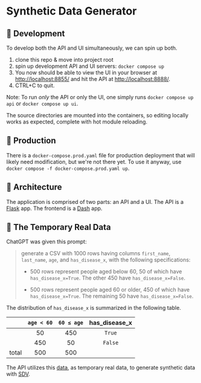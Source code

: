 # Synthetic Data Generator

## 🚧 Development

To develop both the API and UI simultaneously, we can spin up both.

1. clone this repo & move into project root
2. spin up development API and UI servers: `docker compose up`
3. You now should be able to view the UI in your browser at [http://localhost:8855/](http://localhost:8855/) and hit the API at [http://localhost:8888/](http://localhost:8888/).
4. CTRL+C to quit.

Note: To run _only_ the API or only the UI, one simply runs `docker compose up api` or `docker compose up ui`.

The source directories are mounted into the containers,
so editing locally works as expected, complete with hot module reloading.

## 🎁 Production

There is a `docker-compose.prod.yaml` file for production deployment that will likely need modification, but we're not there yet. To use it anyway, use `docker compose -f docker-compose.prod.yaml up`.

## 🌉 Architecture

The application is comprised of two parts: an API and a UI.
The API is a [Flask](https://flask.palletsprojects.com/en/stable/) app.
The frontend is a [Dash](https://dash.plotly.com/) app.

## 📝 The Temporary Real Data

ChatGPT was given this prompt:

> generate a CSV with 1000 rows having columns
> `first_name`, `last_name`, `age`, and `has_disease_x`,
> with the following specifications:
> 
> - 500 rows represent people aged below 60,
>   50 of which have `has_disease_x=True`.
>   The other 450 have `has_disease_x=False`.
> 
> - 500 rows represent people aged 60 or older,
>   450 of which have `has_disease_x=True`.
>   The remaining 50 have `has_disease_x=False`.

The distribution of `has_disease_x` is summarized in the following table.

|        | `age < 60` | `60 ≤ age` |  has_disease_x  |
| -----: | :--------: | :--------: | :-------------: |
|        |     50     |    450     |      `True`     |
|        |    450     |     50     |     `False`     |
|  total |    500     |    500     |                 |

The API utilizes this
[data](https://github.com/mbwatson/radx-datagen/blob/dev/api/data/real_data.csv),
as temporary real data, to generate synthetic data with [SDV](https://docs.sdv.dev/sdv).
